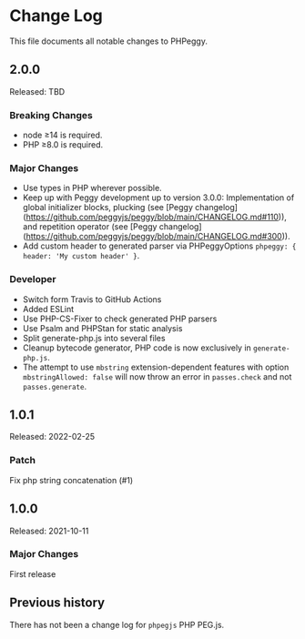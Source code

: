 Change Log
==========

This file documents all notable changes to PHPeggy.

2.0.0
-----

Released: TBD

### Breaking Changes

- node ≥14 is required.
- PHP ≥8.0 is required.

### Major Changes

- Use types in PHP wherever possible.
- Keep up with Peggy development up to version 3.0.0:
  Implementation of global initializer blocks, plucking (see [Peggy changelog] (https://github.com/peggyjs/peggy/blob/main/CHANGELOG.md#110)), and repetition operator (see [Peggy changelog] (https://github.com/peggyjs/peggy/blob/main/CHANGELOG.md#300)).
- Add custom header to generated parser via PHPeggyOptions `phpeggy: { header: 'My custom header' }`.

### Developer

- Switch form Travis to GitHub Actions
- Added ESLint
- Use PHP-CS-Fixer to check generated PHP parsers
- Use Psalm and PHPStan for static analysis
- Split generate-php.js into several files
- Cleanup bytecode generator, PHP code is now exclusively in `generate-php.js`.
- The attempt to use `mbstring` extension-dependent features with option `mbstringAllowed: false`
  will now throw an error in `passes.check` and not `passes.generate`.

1.0.1
-----

Released: 2022-02-25

### Patch

Fix php string concatenation (#1)

1.0.0
-----

Released: 2021-10-11

### Major Changes

First release

## Previous history

There has not been a change log for `phpegjs` PHP PEG.js.
